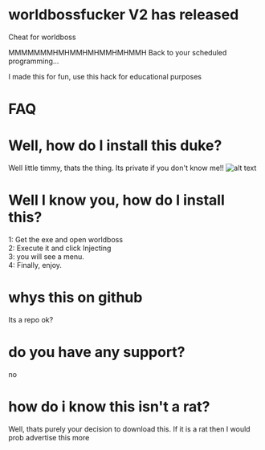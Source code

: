 # worldbossfucker V2 has released
Cheat for worldboss 



MMMMMMMHMHMMHMHMMHMHMMH
Back to your scheduled programming...


I made this for fun, use this hack for educational purposes

# FAQ
# Well, how do I install this duke?
Well little timmy, thats the thing. Its private if you don't know me!! ![alt text](https://i.kym-cdn.com/entries/icons/original/000/034/213/cover2.jpg)
# Well I know you, how do I install this?
1: Get the exe and open worldboss <br />
2: Execute it and click Injecting <br />
3: you will see a menu. <br />
4: Finally, enjoy. <br />
# whys this on github

Its a repo ok?

# do you have any support?

no

# how do i know this isn't a rat?

Well, thats purely your decision to download this. If it is a rat then I would prob advertise this more

